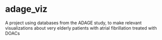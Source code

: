 # adage_viz
A project using databases from the ADAGE study, to make relevant visualizations about very elderly patients with atrial fibrillation treated with DOACs 

